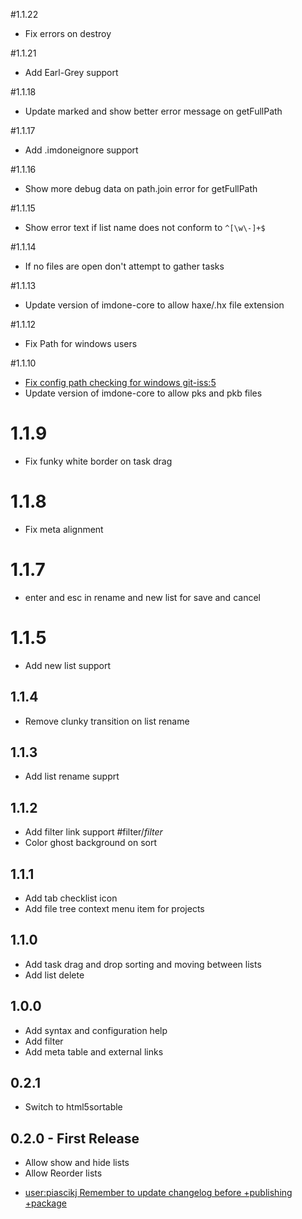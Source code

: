 #1.1.22
* Fix errors on destroy

#1.1.21
* Add Earl-Grey support

#1.1.18
* Update marked and show better error message on getFullPath

#1.1.17
* Add .imdoneignore support

#1.1.16
* Show more debug data on path.join error for getFullPath

#1.1.15
* Show error text if list name does not conform to `^[\w\-]+$`

#1.1.14
* If no files are open don't attempt to gather tasks

#1.1.13
* Update version of imdone-core to allow haxe/.hx file extension

#1.1.12
* Fix Path for windows users

#1.1.10
* [Fix config path checking for windows git-iss:5](#DONE:10)
* Update version of imdone-core to allow pks and pkb files

# 1.1.9
* Fix funky white border on task drag

# 1.1.8
* Fix meta alignment

# 1.1.7
* enter and esc in rename and new list for save and cancel

# 1.1.5
* Add new list support

## 1.1.4
* Remove clunky transition on list rename

## 1.1.3
* Add list rename supprt

## 1.1.2
* Add filter link support #filter/*filter*
* Color ghost background on sort

## 1.1.1
* Add tab checklist icon
* Add file tree context menu item for projects

## 1.1.0
* Add task drag and drop sorting and moving between lists
* Add list delete

## 1.0.0
* Add syntax and configuration help
* Add filter
* Add meta table and external links

## 0.2.1
* Switch to html5sortable

## 0.2.0 - First Release
* Allow show and hide lists
* Allow Reorder lists

- [user:piascikj Remember to update changelog before +publishing +package](#DOING:10)
